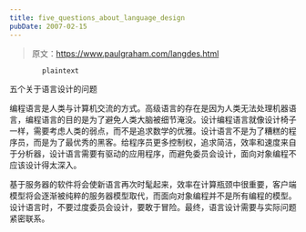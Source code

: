 ```yaml
---
title: five_questions_about_language_design
pubDate: 2007-02-15
---
```


> 原文：https://www.paulgraham.com/langdes.html 

            plaintext
五个关于语言设计的问题

编程语言是人类与计算机交流的方式。高级语言的存在是因为人类无法处理机器语言，编程语言的目的是为了避免人类大脑被细节淹没。设计编程语言就像设计椅子一样，需要考虑人类的弱点，而不是追求数学的优雅。设计语言不是为了糟糕的程序员，而是为了最优秀的黑客。给程序员更多控制权，追求简洁，效率和速度来自于分析器，设计语言需要有驱动的应用程序，而避免委员会设计，面向对象编程不应该设计得太深入。

基于服务器的软件将会使新语言再次时髦起来，效率在计算瓶颈中很重要，客户端模型将会逐渐被纯粹的服务器模型取代，而面向对象编程并不是所有编程的模型。设计语言时，不要过度委员会设计，要敢于冒险。最终，语言设计需要与实际问题紧密联系。
